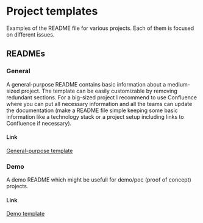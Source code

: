 # Project templates
Examples of the README file for various projects. Each of them is focused on different issues.

## READMEs

### General
A general-purpose README contains basic information about a medium-sized project. The template can be easily customizable by removing redundant sections. For a big-sized project I recommend to use Confluence where you can put all necessary information and all the teams can update the documentation (make a README file simple keeping some basic information like a technology stack or a project setup including links to Confluence if necessary).   
#### Link
[General-purpose template](/general/README.md)

### Demo
A demo README which might be usefull for demo/poc (proof of concept) projects.
#### Link
[Demo template](demo/README.md)
